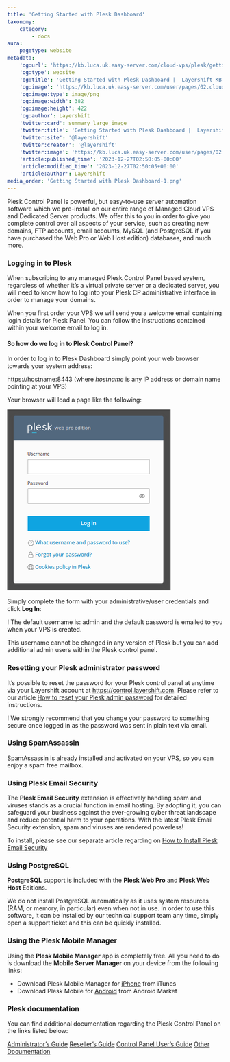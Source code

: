 ```yaml
---
title: 'Getting Started with Plesk Dashboard'
taxonomy:
    category:
        - docs
aura:
    pagetype: website
metadata:
    'og:url': 'https://kb.luca.uk.easy-server.com/cloud-vps/plesk/getting-started-with-plesk-dashboard'
    'og:type': website
    'og:title': 'Getting Started with Plesk Dashboard |  Layershift KB'
    'og:image': 'https://kb.luca.uk.easy-server.com/user/pages/02.cloud-vps/04.plesk/10.getting-started-with-plesk-dashboard/Getting Started with Plesk Dashboard-1.png'
    'og:image:type': image/png
    'og:image:width': 382
    'og:image:height': 422
    'og:author': Layershift
    'twitter:card': summary_large_image
    'twitter:title': 'Getting Started with Plesk Dashboard |  Layershift KB'
    'twitter:site': '@layershift'
    'twitter:creator': '@layershift'
    'twitter:image': 'https://kb.luca.uk.easy-server.com/user/pages/02.cloud-vps/04.plesk/10.getting-started-with-plesk-dashboard/Getting Started with Plesk Dashboard-1.png'
    'article:published_time': '2023-12-27T02:50:05+00:00'
    'article:modified_time': '2023-12-27T02:50:05+00:00'
    'article:author': Layershift
media_order: 'Getting Started with Plesk Dashboard-1.png'
---
```


Plesk Control Panel is powerful, but easy-to-use server automation software which we pre-install on our entire range of Managed Cloud VPS and Dedicated Server products. We offer this to you in order to give you complete control over all aspects of your service, such as creating new domains, FTP accounts, email accounts, MySQL (and PostgreSQL if you have purchased the Web Pro or Web Host edition) databases, and much more.

### Logging in to Plesk

When subscribing to any managed Plesk Control Panel based system, regardless of whether it’s a virtual private server or a dedicated server, you will need to know how to log into your Plesk CP administrative interface in order to manage your domains.

When you first order your VPS we will send you a welcome email containing login details for Plesk Panel. You can follow the instructions contained within your welcome email to log in.

#### So how do we log in to Plesk Control Panel?

In order to log in to Plesk Dashboard simply point your web browser towards your system address:

https://hostname:8443 (where _hostname_ is any IP address or domain name pointing at your VPS)

Your browser will load a page like the following:

![Getting%20Started%20with%20Plesk%20Dashboard-1](Getting%20Started%20with%20Plesk%20Dashboard-1.png "Getting%20Started%20with%20Plesk%20Dashboard-1")

Simply complete the form with your administrative/user credentials and click **Log In**:

! The default username is: admin and the default password is emailed to you when your VPS is created.

This username cannot be changed in any version of Plesk but you can add additional admin users within the Plesk control panel.

### Resetting your Plesk administrator password

It’s possible to reset the password for your Plesk control panel at anytime via your Layershift account at https://control.layershift.com. Please refer to our article [How to reset your Plesk admin password](/how-to-reset-plesk-admin-password) for detailed instructions.

! We strongly recommend that you change your password to something secure once logged in as the password was sent in plain text via email.

### Using SpamAssassin 

SpamAssassin is already installed and activated on your VPS, so you can enjoy a spam free mailbox. 

### Using Plesk Email Security

The **Plesk Email Security** extension is effectively handling spam and viruses stands as a crucial function in email hosting. By adopting it, you can safeguard your business against the ever-growing cyber threat landscape and reduce potential harm to your operations. With the latest Plesk Email Security extension, spam and viruses are rendered powerless!

To install, please see our separate article regarding on [How to Install Plesk Email Security](/installing-plesk-email-security)

### Using PostgreSQL

**PostgreSQL** support is included with the **Plesk Web Pro** and **Plesk Web Host** Editions.

We do not install PostgreSQL automatically as it uses system resources (RAM, or memory, in particular) even when not in use. In order to use this software, it can be installed by our technical support team any time, simply open a support ticket and this can be quickly installed.

### Using the Plesk Mobile Manager

Using the **Plesk Mobile Manager** app is completely free. All you need to do is download the **Mobile Server Manager** on your device from the following links:

* Download Plesk Mobile Manager for [iPhone](https://itunes.apple.com/us/app/parallels-panel-server-manager/id477441273?mt=8) from iTunes
* Download Plesk Mobile for [Android](https://play.google.com/store/apps/details?id=com.odin.plesk.mobile) from Android Market

### Plesk documentation

You can find additional documentation regarding the Plesk Control Panel on the links listed below:

[Administrator’s Guide](https://docs.plesk.com/en-US/onyx/administrator-guide/about-plesk.70559/)
[Reseller’s Guide](https://docs.plesk.com/en-US/onyx/reseller-guide/becoming-familiar-with-plesk.70426/)
[Control Panel User’s Guide](https://docs.plesk.com/en-US/onyx/customer-guide/quick-start-with-plesk.69259/)
[Other Documentation](https://docs.plesk.com/en-US/onyx/quick-start-guide/read-me-first.74371/)
